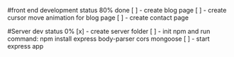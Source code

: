 #front end development status 80% done
[ ] - create blog page
[ ] - create cursor move animation for blog page
[ ] - create contact page

#Server dev status 0%
[x] - create server folder
[ ] - init npm and run command: npm install express body-parser cors mongoose
[ ] - start express app
